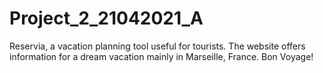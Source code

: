 # Project_2_21042021_A

Reservia, a vacation planning tool useful for tourists. The website offers information for a dream vacation mainly in Marseille, France. Bon Voyage!
